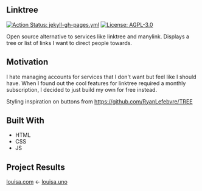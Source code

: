 ## Linktree
[![Action Status: jekyll-gh-pages.yml](https://github.com/louisa-uno/Linktree/actions/workflows/jekyll-gh-pages.yml/badge.svg)](https://github.com/louisa-uno/Linktree/actions/workflows/jekyll-gh-pages.yml)
[![License: AGPL-3.0](https://img.shields.io/badge/License-AGPL–3.0-blue.svg)](https://www.gnu.org/licenses/agpl-3.0.html)

Open source alternative to services like linktree and manylink. Displays a tree or list of links I want to direct people towards. 

## Motivation
I hate managing accounts for services that I don't want but feel like I should have. When 
I found out the cool features for linktree required a monthly subscription, I decided to 
just build my own for free instead.

Styling inspiration on buttons from https://github.com/RyanLefebvre/TREE

## Built With
- HTML
- CSS
- JS
    
## Project Results
[louísa.com](https://louísa.com) <- [louisa.uno](https://louisa.uno)
